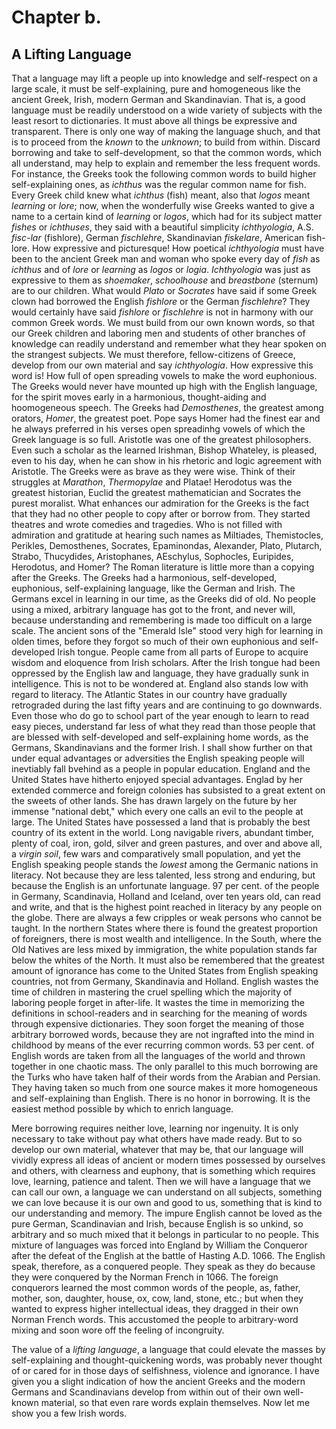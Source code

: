 # Chapter b.

## A Lifting Language

That a language may lift a people up into knowledge and self-respect on a large scale, it must be self-explaining, pure and homogeneous like the ancient Greek, Irish, modern German and Skandinavian. That is, a good language must be readily understood on a wide variety of subjects with the least resort to dictionaries. It must above all things be expressive and transparent. There is only one way of making the language shuch, and that is to proceed from the *known* to the *unknown*; to build from within. Discard borrowing and take to self-development, so that the common words, which all understand, may help to explain and remember the less frequent words. For instance, the Greeks took the following common words to build higher self-explaining ones, as *ichthus* was the regular common name for fish. Every Greek child knew what *ichthus* (fish) meant, also that *logos* meant *learning* or *lore*; now, when the wonderfully wise Greeks wanted to give a name to a certain kind of *learning* or *logos*, which had for its subject matter *fishes* or *ichthuses*, they said with a beautiful simplicity *ichthyologia*, A.S. *fisc-lar* (fishlore), German *fischlehre*, Skandinavian *fiskelare*, American fish-lore. How expressive and picturesque! How poetical *ichthyologia* must have been to the ancient Greek man and woman who spoke every day of *fish* as *ichthus* and of *lore* or *learning* as *logos* or *logia*. *Ichthyologia* was just as expressive to them as *shoemaker*, *schoolhouse* and *breastbone* (sternum) are to our children. What would *Plato* or *Socrates* have said if some Greek clown had borrowed the English *fishlore* or the German *fischlehre*? They would certainly have said *fishlore* or *fischlehre* is not in harmony with our common Greek words. We must build from our own known words, so that our Greek children and laboring men and students of other branches of knowledge can readily understand and remember what they hear spoken on the strangest subjects. We must therefore, fellow-citizens of Greece, develop from our own material and say *ichthyologia*. How expressive this word is! How full of open spreading vowels to make the word euphonious. The Greeks would never have mounted up high with the English language, for the spirit moves early in a harmonious, thought-aiding and hoomogeneous speech. The Greeks had *Demosthenes*, the greatest among orators, *Homer*, the greatest poet. Pope says Homer had the finest ear and he always preferred in his verses open spreadinhg vowels of which the Greek language is so full. Aristotle was one of the greatest philosophers. Even such a scholar as the learned Irishman, Bishop Whateley, is pleased, even to his day, when he can show in his rhetoric and logic agreement with Aristotle. The Greeks were as brave as they were wise. Think of their struggles at *Marathon*, *Thermopylae* and Platae! Herodotus was the greatest historian, Euclid the greatest mathematician and Socrates the purest moralist. What enhances our admiration for the Greeks is the fact that they had no other people to copy after or borrow from. They started theatres and wrote comedies and tragedies. Who is not filled with admiration and gratitude at hearing such names as Miltiades, Themistocles, Perikles, Demosthenes, Socrates, Epaminondas, Alexander, Plato, Plutarch, Strabo, Thucydides, Aristophanes, AEschylus, Sophocles, Euripides, Herodotus, and Homer? The Roman literature is little more than a copying after the Greeks. The Greeks had a harmonious, self-developed, euphonious, self-explaining language, like the German and Irish. The Germans excel in learning in our time, as the Greeks did of old. No people using a mixed, arbitrary language has got to the front, and never will, because understanding and remembering is made too difficult on a large scale. The ancient sons of the "Emerald Isle" stood very high for learning in olden times, before they forgot so much of their own euphonious and self-developed Irish tongue. People came from all parts of Europe to acquire wisdom and eloquence from Irish scholars. After the Irish tongue had been oppressed by the English law and language, they have gradually sunk in intelligence. This is not to be wondered at. England also stands low with regard to literacy. The Atlantic States in our country have gradually retrograded during the last fifty years and are continuing to go downwards. Even those who do go to school part of the year enough to learn to read easy pieces, understand far less of what they read than those people that are blessed with self-developed and self-explaining home words, as the Germans, Skandinavians and the former Irish. I shall show further on that under equal advantages or adversities the English speaking people will inevtiably fall bvehind as a people in popular education. England and the United States have hitherto enjoyed special advantages. Englad by her extended commerce and foreign colonies has subsisted to a great extent on the sweets of other lands. She has drawn largely on the future by her immense "national debt," which every one calls an evil to the people at large. The United States have possessed a land that is probably the best country of its extent in the world. Long navigable rivers, abundant timber, plenty of coal, iron, gold, silver and green pastures, and over and above all, a *virgin soil*, few wars and comparatively small population, and yet the English speaking people stands the *lowest* among the Germanic nations in literacy. Not because they are less talented, less strong and enduring, but because the English is an unfortunate language. 97 per cent. of the people in Germany, Scandinavia, Holland and Iceland, over ten years old, can read and write, and that is the highest point reached in literacy by any people on the globe. There are always a few cripples or weak persons who cannot be taught. In the northern States where there is found the greatest proportion of foreigners, there is most wealth and intelligence. In the South, where the Old Natives are less mixed by immigration, the white population stands far below the whites of the North. It must also be remembered that the greatest amount of ignorance has come to the United States from English speaking countries, not from Germany, Skandinavia and Holland. English wastes the time of children in mastering the cruel spelling which the majority of laboring people forget in after-life. It wastes the time in memorizing the definitions in school-readers and in searching for the meaning of words through expensive dictionaries. They soon forget the meaning of those arbitrary borrowed words, because they are not ingrafted into the mind in childhood by means of the ever recurring common words. 53 per cent. of English words are taken from all the languages of the world and thrown together in one chaotic mass. The only parallel to this much borrowing are the Turks who have taken half of their words from the Arabian and Persian. They having taken so much from one source makes it more homogeneous and self-explaining than English. There is no honor in borrowing. It is the easiest method possible by which to enrich language.

Mere borrowing requires neither love, learning nor ingenuity. It is only necessary to take without pay what others have made ready. But to so develop our own material, whatever that may be, that our language will vividly express all ideas of ancient or modern times possessed by ourselves and others, with clearness and euphony, that is something which requires love, learning, patience and talent. Then we will have a language that we can call our own, a language we can understand on all subjects, something we can love because it is our own and good to us, something that is kind to our understanding and memory. The impure English cannot be loved as the pure German, Scandinavian and Irish, because English is so unkind, so arbitrary and so much mixed that it belongs in particular to no people. This mixture of languages was forced into England by William the Conqueror after the defeat of the English at the battle of Hasting A.D. 1066. The English speak, therefore, as a conquered people. They speak as they do because they were conquered by the Norman French in 1066. The foreign conquerors learned the most common words of the people, as, father, mother, son, daughter, house, ox, cow, land, stone, etc.; but when they wanted to express higher intellectual ideas, they dragged in their own Norman French words. This accustomed the people to arbitrary-word mixing and soon wore off the feeling of incongruity.

The value of a *lifting language*, a language that could elevate the masses by self-explaining and thought-quickening words, was probably never thought of or cared for in those days of selfishness, violence and ignorance. I have given you a slight indication of how the ancient Greeks and the modern Germans and Scandinavians develop from within out of their own well-known material, so that even rare words explain themselves. Now let me show you a few Irish words.
